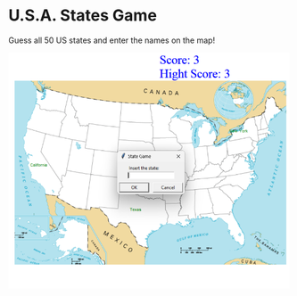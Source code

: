 # U.S.A. States Game
Guess all 50 US states and enter the names on the map! 

![USAstates](statesUSA.png)
